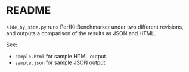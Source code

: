 # README

`side_by_side.py` runs PerfKitBenchmarker under two different revisions, and
outputs a comparison of the results as JSON and HTML.

See:

* `sample.html` for sample HTML output.
* `sample.json` for sample JSON output.
